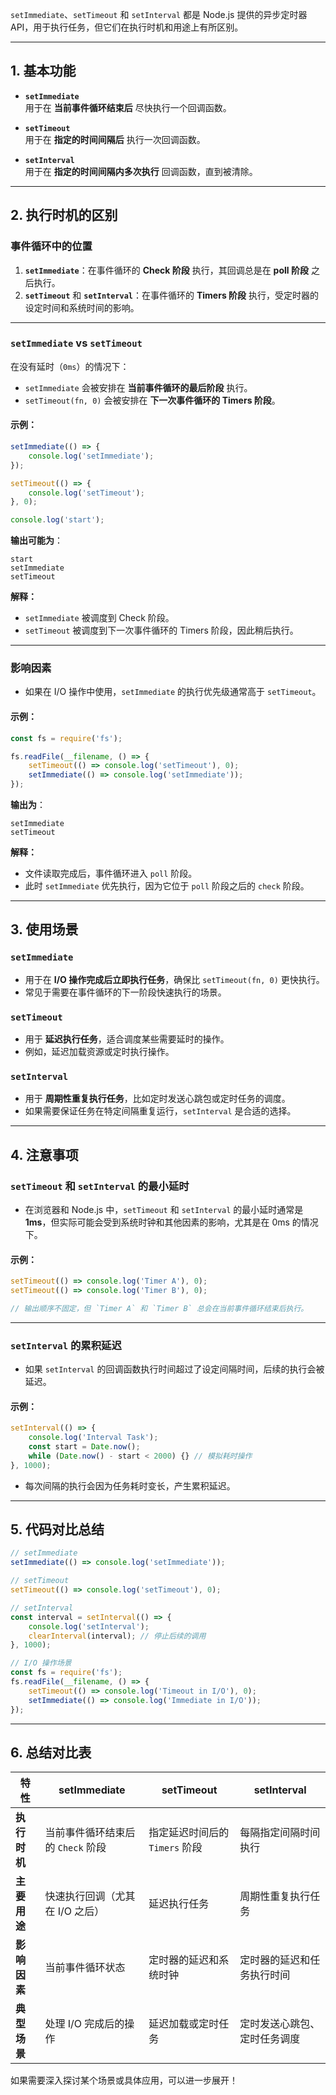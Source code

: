`setImmediate`、`setTimeout` 和 `setInterval` 都是 Node.js 提供的异步定时器 API，用于执行任务，但它们在执行时机和用途上有所区别。

---

## **1. 基本功能**
- **`setImmediate`**  
  用于在 **当前事件循环结束后** 尽快执行一个回调函数。
  
- **`setTimeout`**  
  用于在 **指定的时间间隔后** 执行一次回调函数。

- **`setInterval`**  
  用于在 **指定的时间间隔内多次执行** 回调函数，直到被清除。

---

## **2. 执行时机的区别**

### **事件循环中的位置**
1. **`setImmediate`**：在事件循环的 **Check 阶段** 执行，其回调总是在 **poll 阶段** 之后执行。
2. **`setTimeout`** 和 **`setInterval`**：在事件循环的 **Timers 阶段** 执行，受定时器的设定时间和系统时间的影响。

---

### **`setImmediate` vs `setTimeout`**

在没有延时（`0ms`）的情况下：
- `setImmediate` 会被安排在 **当前事件循环的最后阶段** 执行。
- `setTimeout(fn, 0)` 会被安排在 **下一次事件循环的 Timers 阶段**。

#### 示例：
```javascript
setImmediate(() => {
    console.log('setImmediate');
});

setTimeout(() => {
    console.log('setTimeout');
}, 0);

console.log('start');
```

**输出可能为**：
```
start
setImmediate
setTimeout
```

**解释：**
- `setImmediate` 被调度到 Check 阶段。
- `setTimeout` 被调度到下一次事件循环的 Timers 阶段，因此稍后执行。

---

### **影响因素**
- 如果在 I/O 操作中使用，`setImmediate` 的执行优先级通常高于 `setTimeout`。
  
#### 示例：
```javascript
const fs = require('fs');

fs.readFile(__filename, () => {
    setTimeout(() => console.log('setTimeout'), 0);
    setImmediate(() => console.log('setImmediate'));
});
```

**输出为**：
```
setImmediate
setTimeout
```

**解释：**
- 文件读取完成后，事件循环进入 `poll` 阶段。
- 此时 `setImmediate` 优先执行，因为它位于 `poll` 阶段之后的 `check` 阶段。

---

## **3. 使用场景**

### **`setImmediate`**
- 用于在 **I/O 操作完成后立即执行任务**，确保比 `setTimeout(fn, 0)` 更快执行。
- 常见于需要在事件循环的下一阶段快速执行的场景。

### **`setTimeout`**
- 用于 **延迟执行任务**，适合调度某些需要延时的操作。
- 例如，延迟加载资源或定时执行操作。

### **`setInterval`**
- 用于 **周期性重复执行任务**，比如定时发送心跳包或定时任务的调度。
- 如果需要保证任务在特定间隔重复运行，`setInterval` 是合适的选择。

---

## **4. 注意事项**

### **`setTimeout` 和 `setInterval` 的最小延时**
- 在浏览器和 Node.js 中，`setTimeout` 和 `setInterval` 的最小延时通常是 **1ms**，但实际可能会受到系统时钟和其他因素的影响，尤其是在 0ms 的情况下。

#### 示例：
```javascript
setTimeout(() => console.log('Timer A'), 0);
setTimeout(() => console.log('Timer B'), 0);

// 输出顺序不固定，但 `Timer A` 和 `Timer B` 总会在当前事件循环结束后执行。
```

---

### **`setInterval` 的累积延迟**
- 如果 `setInterval` 的回调函数执行时间超过了设定间隔时间，后续的执行会被延迟。

#### 示例：
```javascript
setInterval(() => {
    console.log('Interval Task');
    const start = Date.now();
    while (Date.now() - start < 2000) {} // 模拟耗时操作
}, 1000);
```

- 每次间隔的执行会因为任务耗时变长，产生累积延迟。

---

## **5. 代码对比总结**
```javascript
// setImmediate
setImmediate(() => console.log('setImmediate'));

// setTimeout
setTimeout(() => console.log('setTimeout'), 0);

// setInterval
const interval = setInterval(() => {
    console.log('setInterval');
    clearInterval(interval); // 停止后续的调用
}, 1000);

// I/O 操作场景
const fs = require('fs');
fs.readFile(__filename, () => {
    setTimeout(() => console.log('Timeout in I/O'), 0);
    setImmediate(() => console.log('Immediate in I/O'));
});
```

---

## **6. 总结对比表**

| 特性                   | **setImmediate**                      | **setTimeout**                         | **setInterval**                        |
|------------------------|---------------------------------------|----------------------------------------|----------------------------------------|
| **执行时机**            | 当前事件循环结束后的 `Check` 阶段     | 指定延迟时间后的 `Timers` 阶段         | 每隔指定间隔时间执行                  |
| **主要用途**            | 快速执行回调（尤其在 I/O 之后）       | 延迟执行任务                          | 周期性重复执行任务                   |
| **影响因素**            | 当前事件循环状态                     | 定时器的延迟和系统时钟                | 定时器的延迟和任务执行时间            |
| **典型场景**            | 处理 I/O 完成后的操作                 | 延迟加载或定时任务                    | 定时发送心跳包、定时任务调度          |

如果需要深入探讨某个场景或具体应用，可以进一步展开！